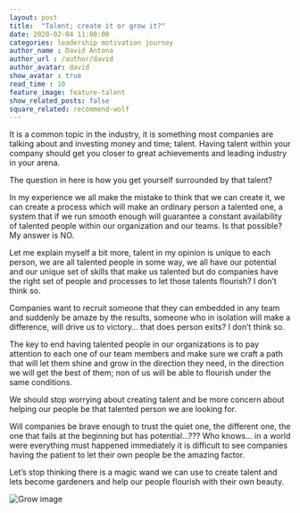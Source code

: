```yaml
---
layout: post
title:  "Talent; create it or grow it?"
date: 2020-02-04 11:00:00
categories: leadership motivation journey
author_name : David Antona
author_url : /author/david
author_avatar: david
show_avatar : true
read_time : 10
feature_image: feature-talent
show_related_posts: false
square_related: recommend-wolf
---
```

It is a common topic in the industry, it is something most companies are talking about and investing money and time; talent. Having talent within your company should get you closer to great achievements and leading industry in your arena.

The question in here is how you get yourself surrounded by that talent?

In my experience we all make the mistake to think that we can create it, we can create a process which will make an ordinary person a talented one, a system that if we run smooth enough will guarantee a constant availability of talented people within our organization and our teams. Is that possible? My answer is NO.

Let me explain myself a bit more, talent in my opinion is unique to each person, we are all talented people in some way, we all have our potential and our unique set of skills that make us talented but do companies have the right set of people and processes to let those talents flourish? I don’t think so.

Companies want to recruit someone that they can embedded in any team and suddenly be amaze by the results, someone who in isolation will make a difference, will drive us to victory… that does person exits? I don’t think so.

The key to end having talented people in our organizations is to pay attention to each one of our team members and make sure we craft a path that will let them shine and grow in the direction they need, in the direction we will get the best of them; non of us will be able to flourish under the same conditions.

We should stop worrying about creating talent and be more concern about helping our people be that talented person we are looking for.

Will companies be brave enough to trust the quiet one, the different one, the one that fails at the beginning but has potential...??? Who knows… in a world were everything must happened immediately it is difficult to see companies having the patient to let their own people be the amazing factor.

Let’s stop thinking there is a magic wand we can use to create talent and lets become gardeners and help our people flourish with their own beauty.

![Grow image]({{site.url}}/{{site.baseurl}}img/post-assets/grow.jpg)

